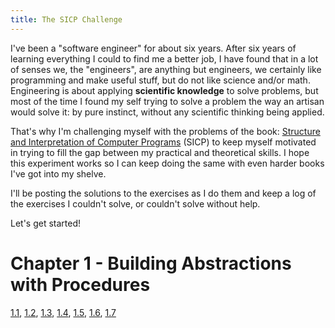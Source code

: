 ```yaml
---
title: The SICP Challenge
---
```


I've been a "software engineer" for about six years. After six years of learning everything I could to find me a better job, I have found that in a lot of senses we, the "engineers", are anything but engineers, we certainly like programming and make useful stuff, but do not like science and/or math. Engineering is about applying **scientific knowledge** to solve problems, but most of the time I found my self trying to solve a problem the way an artisan would solve it: by pure instinct, without any scientific thinking being applied.

That's why I'm challenging myself with the problems of the book: [Structure and Interpretation of Computer Programs](https://mitpress.mit.edu/sicp/full-text/book/book.html) (SICP) to keep myself motivated in trying to fill the gap between my practical and theoretical skills. I hope this experiment works so I can keep doing the same with even harder books I've got into my shelve.

I'll be posting the solutions to the exercises as I do them and keep a log of the exercises I couldn't solve, or couldn't solve without help.

Let's get started!

# Chapter 1 - Building Abstractions with Procedures

[1.1](/sicp/1.1.html), [1.2](/sicp/1.2.html), [1.3](/sicp/1.3.html), [1.4](/sicp/1.4.html), [1.5](/sicp/1.5.html), [1.6](/sicp/1.6.html), [1.7](/sicp/1.7.html)
